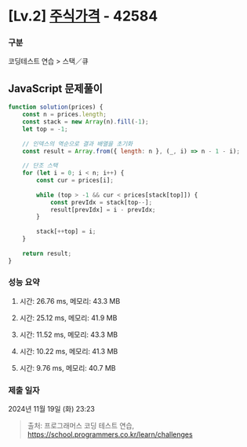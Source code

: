# [Lv.2] [주식가격](https://school.programmers.co.kr/learn/courses/30/lessons/42584?language=javascript) - 42584 

### 구분

코딩테스트 연습 > 스택／큐

## JavaScript 문제풀이

```js
function solution(prices) {
    const n = prices.length;
    const stack = new Array(n).fill(-1);
    let top = -1;
    
    // 인덱스의 역순으로 결과 배열을 초기화
    const result = Array.from({ length: n }, (_, i) => n - 1 - i);
    
    // 단조 스택
    for (let i = 0; i < n; i++) {
        const cur = prices[i];
        
        while (top > -1 && cur < prices[stack[top]]) {
            const prevIdx = stack[top--];
            result[prevIdx] = i - prevIdx;
        }
        
        stack[++top] = i;
    }
    
    return result;
}
```

### 성능 요약

1. 시간: 26.76 ms, 메모리: 43.3 MB

2. 시간: 25.12 ms, 메모리: 41.9 MB
3. 시간: 11.52 ms, 메모리: 43.3 MB
4. 시간: 10.22 ms, 메모리: 41.3 MB
5. 시간: 9.76 ms, 메모리: 40.7 MB

### 제출 일자

2024년 11월 19일 (화) 23:23

> 출처: 프로그래머스 코딩 테스트 연습, https://school.programmers.co.kr/learn/challenges
